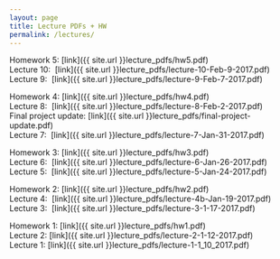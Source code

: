 ```yaml
---
layout: page
title: Lecture PDFs + HW
permalink: /lectures/
---
```


Homework 5:  [link]({{ site.url }}lecture_pdfs/hw5.pdf)    
Lecture 10:  [link]({{ site.url }}lecture_pdfs/lecture-10-Feb-9-2017.pdf)    
Lecture 9:  [link]({{ site.url }}lecture_pdfs/lecture-9-Feb-7-2017.pdf)    

Homework 4:  [link]({{ site.url }}lecture_pdfs/hw4.pdf)    
Lecture 8:  [link]({{ site.url }}lecture_pdfs/lecture-8-Feb-2-2017.pdf)    
Final project update: [link]({{ site.url }}lecture_pdfs/final-project-update.pdf)    
Lecture 7:  [link]({{ site.url }}lecture_pdfs/lecture-7-Jan-31-2017.pdf)    

Homework 3:  [link]({{ site.url }}lecture_pdfs/hw3.pdf)    
Lecture 6:  [link]({{ site.url }}lecture_pdfs/lecture-6-Jan-26-2017.pdf)    
Lecture 5:  [link]({{ site.url }}lecture_pdfs/lecture-5-Jan-24-2017.pdf)    

Homework 2:  [link]({{ site.url }}lecture_pdfs/hw2.pdf)    
Lecture 4:  [link]({{ site.url }}lecture_pdfs/lecture-4b-Jan-19-2017.pdf)    
Lecture 3:  [link]({{ site.url }}lecture_pdfs/lecture-3-1-17-2017.pdf)     

Homework 1:  [link]({{ site.url }}lecture_pdfs/hw1.pdf)    
Lecture 2:  [link]({{ site.url }}lecture_pdfs/lecture-2-1-12-2017.pdf)    
Lecture 1:  [link]({{ site.url }}lecture_pdfs/lecture-1-1_10_2017.pdf)    


